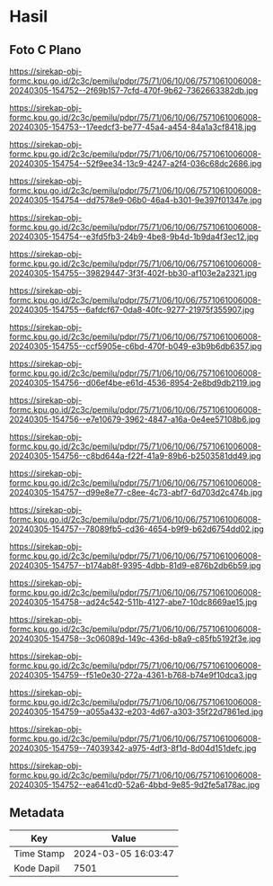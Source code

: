 # Hasil

## Foto C Plano

https://sirekap-obj-formc.kpu.go.id/2c3c/pemilu/pdpr/75/71/06/10/06/7571061006008-20240305-154752--2f69b157-7cfd-470f-9b62-7362663382db.jpg

https://sirekap-obj-formc.kpu.go.id/2c3c/pemilu/pdpr/75/71/06/10/06/7571061006008-20240305-154753--17eedcf3-be77-45a4-a454-84a1a3cf8418.jpg

https://sirekap-obj-formc.kpu.go.id/2c3c/pemilu/pdpr/75/71/06/10/06/7571061006008-20240305-154754--52f9ee34-13c9-4247-a2f4-036c68dc2686.jpg

https://sirekap-obj-formc.kpu.go.id/2c3c/pemilu/pdpr/75/71/06/10/06/7571061006008-20240305-154754--dd7578e9-06b0-46a4-b301-9e397f01347e.jpg

https://sirekap-obj-formc.kpu.go.id/2c3c/pemilu/pdpr/75/71/06/10/06/7571061006008-20240305-154754--e3fd5fb3-24b9-4be8-9b4d-1b9da4f3ec12.jpg

https://sirekap-obj-formc.kpu.go.id/2c3c/pemilu/pdpr/75/71/06/10/06/7571061006008-20240305-154755--39829447-3f3f-402f-bb30-af103e2a2321.jpg

https://sirekap-obj-formc.kpu.go.id/2c3c/pemilu/pdpr/75/71/06/10/06/7571061006008-20240305-154755--6afdcf67-0da8-40fc-9277-21975f355907.jpg

https://sirekap-obj-formc.kpu.go.id/2c3c/pemilu/pdpr/75/71/06/10/06/7571061006008-20240305-154755--ccf5905e-c6bd-470f-b049-e3b9b6db6357.jpg

https://sirekap-obj-formc.kpu.go.id/2c3c/pemilu/pdpr/75/71/06/10/06/7571061006008-20240305-154756--d06ef4be-e61d-4536-8954-2e8bd9db2119.jpg

https://sirekap-obj-formc.kpu.go.id/2c3c/pemilu/pdpr/75/71/06/10/06/7571061006008-20240305-154756--e7e10679-3962-4847-a16a-0e4ee57108b6.jpg

https://sirekap-obj-formc.kpu.go.id/2c3c/pemilu/pdpr/75/71/06/10/06/7571061006008-20240305-154756--c8bd644a-f22f-41a9-89b6-b2503581dd49.jpg

https://sirekap-obj-formc.kpu.go.id/2c3c/pemilu/pdpr/75/71/06/10/06/7571061006008-20240305-154757--d99e8e77-c8ee-4c73-abf7-6d703d2c474b.jpg

https://sirekap-obj-formc.kpu.go.id/2c3c/pemilu/pdpr/75/71/06/10/06/7571061006008-20240305-154757--78089fb5-cd36-4654-b9f9-b62d6754dd02.jpg

https://sirekap-obj-formc.kpu.go.id/2c3c/pemilu/pdpr/75/71/06/10/06/7571061006008-20240305-154757--b174ab8f-9395-4dbb-81d9-e876b2db6b59.jpg

https://sirekap-obj-formc.kpu.go.id/2c3c/pemilu/pdpr/75/71/06/10/06/7571061006008-20240305-154758--ad24c542-511b-4127-abe7-10dc8669ae15.jpg

https://sirekap-obj-formc.kpu.go.id/2c3c/pemilu/pdpr/75/71/06/10/06/7571061006008-20240305-154758--3c06089d-149c-436d-b8a9-c85fb5192f3e.jpg

https://sirekap-obj-formc.kpu.go.id/2c3c/pemilu/pdpr/75/71/06/10/06/7571061006008-20240305-154759--f51e0e30-272a-4361-b768-b74e9f10dca3.jpg

https://sirekap-obj-formc.kpu.go.id/2c3c/pemilu/pdpr/75/71/06/10/06/7571061006008-20240305-154759--a055a432-e203-4d67-a303-35f22d7861ed.jpg

https://sirekap-obj-formc.kpu.go.id/2c3c/pemilu/pdpr/75/71/06/10/06/7571061006008-20240305-154759--74039342-a975-4df3-8f1d-8d04d151defc.jpg

https://sirekap-obj-formc.kpu.go.id/2c3c/pemilu/pdpr/75/71/06/10/06/7571061006008-20240305-154752--ea641cd0-52a6-4bbd-9e85-9d2fe5a178ac.jpg


## Metadata

| Key        | Value               |
| ---------- | ------------------- |
| Time Stamp | 2024-03-05 16:03:47 |
| Kode Dapil | 7501                |



